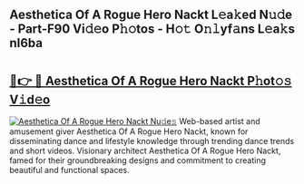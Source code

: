 ## Aesthetica Of A Rogue Hero Nackt L𝚎a𝚔ed N𝚞𝚍e - Part-F90 Vi𝚍𝚎o P𝚑𝚘tos - H𝚘𝚝 O𝚗𝚕yf𝚊ns L𝚎a𝚔s nI6ba

# <h2><a href="http://kfcw0d.oniu.top/?m=Aesthetica+Of+A+Rogue+Hero+Nackt">🔗👉 🔴 Aesthetica Of A Rogue Hero Nackt P𝚑ot𝚘𝚜 V𝚒d𝚎o</a></h2>

[![Aesthetica Of A Rogue Hero Nackt Nu𝚍e𝚜](https://i.imgur.com/0qMVB7G.gif)](http://kfcw0d.oniu.top/?m=Aesthetica+Of+A+Rogue+Hero+Nackt)
Web-based artist and amusement giver Aesthetica Of A Rogue Hero Nackt, known for disseminating dance and lifestyle knowledge through trending dance trends and short videos. Visionary architect Aesthetica Of A Rogue Hero Nackt, famed for their groundbreaking designs and commitment to creating beautiful and functional spaces.  
